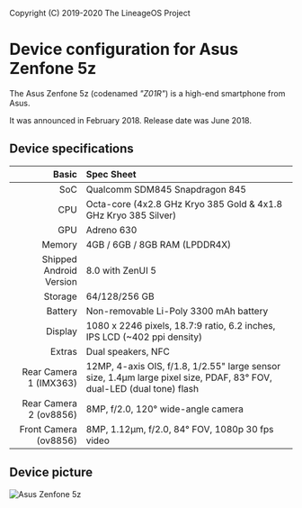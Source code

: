 Copyright (C) 2019-2020 The LineageOS Project

Device configuration for Asus Zenfone 5z
=========================================

The Asus Zenfone 5z (codenamed _"Z01R"_) is a high-end smartphone from Asus.

It was announced in February 2018. Release date was June 2018.

## Device specifications

Basic   | Spec Sheet
-------:|:-------------------------
SoC     | Qualcomm SDM845 Snapdragon 845
CPU     | Octa-core (4x2.8 GHz Kryo 385 Gold & 4x1.8 GHz Kryo 385 Silver)
GPU     | Adreno 630
Memory  | 4GB / 6GB / 8GB RAM (LPDDR4X)
Shipped Android Version | 8.0 with ZenUI 5
Storage | 64/128/256 GB
Battery | Non-removable Li-Poly 3300 mAh battery
Display | 1080 x 2246 pixels, 18.7:9 ratio, 6.2 inches, IPS LCD (~402 ppi density)
Extras  | Dual speakers, NFC
Rear Camera 1 (IMX363) | 12MP, 4-axis OIS, f/1.8, 1/2.55" large sensor size, 1.4µm large pixel size, PDAF, 83° FOV, dual-LED (dual tone) flash
Rear Camera 2 (ov8856) | 8MP, f/2.0, 120° wide-angle camera
Front Camera (ov8856) | 8MP, 1.12µm, f/2.0, 84° FOV, 1080p 30 fps video

## Device picture

![Asus Zenfone 5z](https://i.imgur.com/SL8yhBe.jpg "Asus Zenfone 5z in Midnight Blue")
